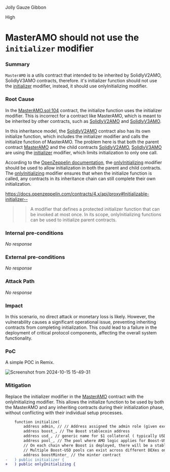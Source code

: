 Jolly Gauze Gibbon

High

# MasterAMO should not use the `initializer` modifier

### Summary

`MasterAMO` is a utils contract that intended to be inherited by SolidlyV2AMO, SolidlyV3AMO contracts, therefore. it's initializer function should not use the [initializer](https://github.com/sherlock-audit/2024-10-axion/blob/main/liquidity-amo/contracts/MasterAMO.sol#L104) modifier, instead, it should use onlyInitializing modifier.



### Root Cause

In the [MasterAMO.sol:104](https://github.com/sherlock-audit/2024-10-axion/blob/main/liquidity-amo/contracts/MasterAMO.sol#L104) contract, the initialize function uses the initializer modifier. This is incorrect for a contract like MasterAMO, which is meant to be inherited by other contracts, such as [SolidlyV2AMO](https://github.com/sherlock-audit/2024-10-axion/blob/main/liquidity-amo/contracts/SolidlyV2AMO.sol#L10) and [SolidlyV3AMO](https://github.com/sherlock-audit/2024-10-axion/blob/main/liquidity-amo/contracts/SolidlyV3AMO.sol#L8).


In this inheritance model, the [SolidlyV2AMO](https://github.com/sherlock-audit/2024-10-axion/blob/main/liquidity-amo/contracts/SolidlyV2AMO.sol#L62-L82) contract also has its own initialize function, which includes the initializer modifier and calls the initialize function of MasterAMO. The problem here is that both the parent contract [MasterAMO](https://github.com/sherlock-audit/2024-10-axion/blob/main/liquidity-amo/contracts/MasterAMO.sol#L104) and the child contracts [SolidlyV2AMO](https://github.com/sherlock-audit/2024-10-axion/blob/main/liquidity-amo/contracts/SolidlyV2AMO.sol#L79), [SolidlyV3AMO](https://github.com/sherlock-audit/2024-10-axion/blob/main/liquidity-amo/contracts/SolidlyV3AMO.sol#L67) are using the [initializer](https://docs.openzeppelin.com/contracts/4.x/api/proxy#Initializable-initializer--) modifier, which limits initialization to only one call. 

According to the [OpenZeppelin documentation](https://docs.openzeppelin.com/contracts/4.x/api/proxy#Initializable-initializer--), the [onlyInitializing](https://docs.openzeppelin.com/contracts/4.x/api/proxy#Initializable-onlyInitializing--) modifier should be used to allow initialization in both the parent and child contracts. The  [onlyInitializing](https://docs.openzeppelin.com/contracts/4.x/api/proxy#Initializable-onlyInitializing--) modifier ensures that when the initialize function is called, any contracts in its inheritance chain can still complete their own initialization.

https://docs.openzeppelin.com/contracts/4.x/api/proxy#Initializable-initializer--

>> A modifier that defines a protected initializer function that can be invoked at most once. In its scope, onlyInitializing functions can be used to initialize parent contracts.



### Internal pre-conditions

_No response_

### External pre-conditions

_No response_

### Attack Path

_No response_

### Impact

In this scenario, no direct attack or monetary loss is likely. However, the vulnerability causes a significant operational issue, preventing inheriting contracts from completing initialization. This could lead to a failure in the deployment of critical protocol components, affecting the overall system functionality.

### PoC

A simple POC in Remix.

![Screenshot from 2024-10-15 15-49-31](https://github.com/user-attachments/assets/c1fc0f96-c7cc-493b-aba3-71191edafa61)


### Mitigation


Replace the initializer modifier in the [MasterAMO](https://github.com/sherlock-audit/2024-10-axion/blob/main/liquidity-amo/contracts/MasterAMO.sol#L96C1-L104C27) contract with the onlyInitializing modifier. This allows the initialize function to be used by both the MasterAMO and any inheriting contracts during their initialization phase, without conflicting with their individual setup processes.

```diff
    function initialize(
        address admin, // // Address assigned the admin role (given exclusively to a multi-sig wallet)
        address boost_, // The Boost stablecoin address
        address usd_, // generic name for $1 collateral ( typically USDC or USDT )
        address pool_, // The pool where AMO logic applies for Boost-USD pair
        // On each chain where Boost is deployed, there will be a stable Boost-USD pool ensuring BOOST's peg.
        // Multiple Boost-USD pools can exist across different DEXes on the same chain, each with its own AMO, maintaining independent peg guarantees.
        address boostMinter_ // the minter contract
-   ) public initializer {
+   ) public onlyInitializing {
```